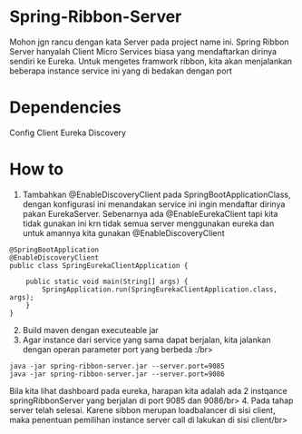 # Spring-Ribbon-Server
Mohon jgn rancu dengan kata Server pada project name ini. Spring Ribbon Server hanyalah Client Micro Services biasa yang mendaftarkan dirinya sendiri ke Eureka. Untuk mengetes framwork ribbon, kita akan menjalankan beberapa instance service ini yang di bedakan dengan port

# Dependencies
Config Client
Eureka Discovery

# How to
1. Tambahkan @EnableDiscoveryClient pada SpringBootApplicationClass, dengan konfigurasi ini menandakan service ini ingin mendaftar dirinya pakan EurekaServer. Sebenarnya ada @EnableEurekaClient tapi kita tidak gunakan ini krn tidak semua server menggunakan eureka dan untuk amannya kita gunakan @EnableDiscoveryClient
```
@SpringBootApplication
@EnableDiscoveryClient
public class SpringEurekaClientApplication {

	public static void main(String[] args) {
		SpringApplication.run(SpringEurekaClientApplication.class, args);
	}
}
```
2. Build maven dengan executeable jar</br>
3. Agar instance dari service yang sama dapat berjalan, kita jalankan dengan operan parameter port yang berbeda :/br>
```
java -jar spring-ribbon-server.jar --server.port=9085
java -jar spring-ribbon-server.jar --server.port=9086
```
Bila kita lihat dashboard pada eureka, harapan kita adalah ada 2 instqance springRibbonServer yang berjalan di port 9085 dan 9086/br>
4. Pada tahap server telah selesai. Karene sibbon merupan loadbalancer di sisi client, maka penentuan pemilihan instance server call di lakukan di sisi client/br>
